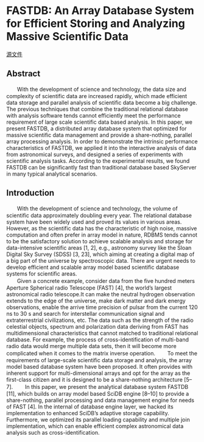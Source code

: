 
# FASTDB: An Array Database System for Efficient Storing and Analyzing Massive Scientific Data
[源文件](http://pan.baidu.com/s/1b7BNMA)  

## Abstract
　　With the development of science and technology, the data size and
complexity of scientific data are increased rapidly, which made efficient data
storage and parallel analysis of scientific data become a big challenge. The
previous techniques that combine the traditional relational database with analysis
software tends cannot efficiently meet the performance requirement of large
scale scientific data based analysis. In this paper, we present FASTDB, a distributed
array database system that optimized for massive scientific data management
and provide a share-nothing, parallel array processing analysis. In order
to demonstrate the intrinsic performance characteristics of FASTDB, we applied
it into the interactive analysis of data from astronomical surveys, and designed a
series of experiments with scientific analysis tasks. According to the experimental
results, we found FASTDB can be significantly fast than traditional
database based SkyServer in many typical analytical scenarios.

## Introduction
　　With the development of science and technology, the volume of scientific data
approximately doubling every year. The relational database system have been widely
used and proved its values in various areas. However, as the scientific data has the
characteristic of high noise, massive computation and often prefer in array model in
nature, RDBMS tends cannot to be the satisfactory solution to achieve scalable analysis
and storage for data-intensive scientific areas [1, 2], e.g., astronomy survey like the
Sloan Digital Sky Survey (SDSS) [3, 23], which aiming at creating a digital map of a
big part of the universe by spectroscopic data. There are urgent needs to develop
efficient and scalable array model based scientific database systems for scientific areas.  
　　Given a concrete example, consider data from the five hundred meters Aperture
Spherical radio Telescope (FAST) [4], the world’s largest astronomical radio telescope.It can make the neutral hydrogen observation extends to the edge of the universe, make
dark matter and dark energy observations, enable the arrive time precision of pulsar
from the current 120 ns to 30 s and search for interstellar communication signal and
extraterrestrial civilizations, etc. The data such as the strength of the radio celestial
objects, spectrum and polarization data deriving from FAST has multidimensional
characteristics that cannot matched to traditional relational database. For example, the
process of cross-identification of multi-band radio data would merge multiple data sets,
then it will become more complicated when it comes to the matrix inverse operation.
　　To meet the requirements of large-scale scientific data storage and analysis, the
array model based database system have been proposed. It often provides with inherent
support for multi-dimensional arrays and opt for the array as the first-class citizen and it
is designed to be a share-nothing architecture [5–7].
　　In this paper, we present the analytical database system FASTDB [11], which
builds on array model based SciDB engine [8–10] to provide a share-nothing, parallel
processing and data management engine for needs of FAST [4]. In the internal of
database engine layer, we hacked its implementation to enhanced SciDB’s adaptive
storage capability. Furthermore, we optimized its parallel loading capability and
multiple join implementation, which can enable efficient complex astronomical data
analysis such as cross-identification.

